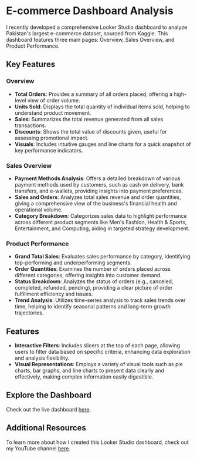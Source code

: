 # E-commerce Dashboard Analysis

I recently developed a comprehensive Looker Studio dashboard to analyze Pakistan's largest e-commerce dataset, sourced from Kaggle. This dashboard features three main pages: Overview, Sales Overview, and Product Performance.

## Key Features

### Overview
- **Total Orders**: Provides a summary of all orders placed, offering a high-level view of order volume.
- **Units Sold**: Displays the total quantity of individual items sold, helping to understand product movement.
- **Sales**: Summarizes the total revenue generated from all sales transactions.
- **Discounts**: Shows the total value of discounts given, useful for assessing promotional impact.
- **Visuals**: Includes intuitive gauges and line charts for a quick snapshot of key performance indicators.



### Sales Overview
- **Payment Methods Analysis**: Offers a detailed breakdown of various payment methods used by customers, such as cash on delivery, bank transfers, and e-wallets, providing insights into payment preferences.
- **Sales and Orders**: Analyzes total sales revenue and order quantities, giving a comprehensive view of the business's financial health and operational volume.
- **Category Breakdown**: Categorizes sales data to highlight performance across different product segments like Men's Fashion, Health & Sports, Entertainment, and Computing, aiding in targeted strategy development.

### Product Performance
- **Grand Total Sales**: Evaluates sales performance by category, identifying top-performing and underperforming segments.
- **Order Quantities**: Examines the number of orders placed across different categories, offering insights into customer demand.
- **Status Breakdown**: Analyzes the status of orders (e.g., canceled, completed, refunded, pending), providing a clear picture of order fulfillment efficiency and issues.
- **Trend Analysis**: Utilizes time-series analysis to track sales trends over time, helping to identify seasonal patterns and long-term growth trajectories.

## Features
- **Interactive Filters**: Includes slicers at the top of each page, allowing users to filter data based on specific criteria, enhancing data exploration and analysis flexibility.
- **Visual Representations**: Employs a variety of visual tools such as pie charts, bar graphs, and line charts to present data clearly and effectively, making complex information easily digestible.

## Explore the Dashboard
Check out the live dashboard [here](#).

## Additional Resources
To learn more about how I created this Looker Studio dashboard, check out my YouTube channel [here](https://www.youtube.com/@Dani_aeo).
